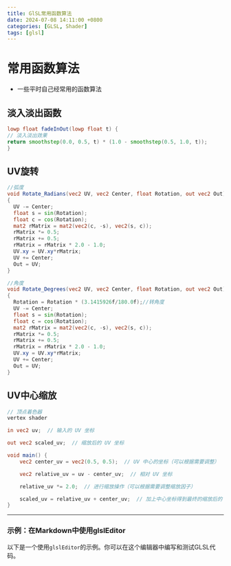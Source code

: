```yaml
---
title: GlSL常用函数算法
date: 2024-07-08 14:11:00 +0800
categories: [GLSL, Shader]
tags: [glsl]    
---
```


# 常用函数算法
- 一些平时自己经常用的函数算法

## 淡入淡出函数
```glsl
lowp float fadeInOut(lowp float t) {
// 淡入淡出效果
return smoothstep(0.0, 0.5, t) * (1.0 - smoothstep(0.5, 1.0, t));
}  
```

## UV旋转
```glsl
//弧度
void Rotate_Radians(vec2 UV, vec2 Center, float Rotation, out vec2 Out)
{
  UV -= Center;
  float s = sin(Rotation);
  float c = cos(Rotation);
  mat2 rMatrix = mat2(vec2(c, -s), vec2(s, c));
  rMatrix *= 0.5;
  rMatrix += 0.5;
  rMatrix = rMatrix * 2.0 - 1.0;
  UV.xy = UV.xy*rMatrix;
  UV += Center;
  Out = UV;
}
```

```glsl
//角度
void Rotate_Degrees(vec2 UV, vec2 Center, float Rotation, out vec2 Out)
{
  Rotation = Rotation * (3.1415926f/180.0f);//转角度
  UV -= Center;
  float s = sin(Rotation);
  float c = cos(Rotation);
  mat2 rMatrix = mat2(vec2(c, -s), vec2(s, c));
  rMatrix *= 0.5;
  rMatrix += 0.5;
  rMatrix = rMatrix * 2.0 - 1.0;
  UV.xy = UV.xy*rMatrix;
  UV += Center;
  Out = UV;
}
```

## UV中心缩放
```glsl
// 顶点着色器
vertex shader

in vec2 uv;  // 输入的 UV 坐标

out vec2 scaled_uv;  // 缩放后的 UV 坐标

void main() {
    vec2 center_uv = vec2(0.5, 0.5);  // UV 中心的坐标（可以根据需要调整）

    vec2 relative_uv = uv - center_uv;  // 相对 UV 坐标

    relative_uv *= 2.0;  // 进行缩放操作（可以根据需要调整缩放因子）

    scaled_uv = relative_uv + center_uv;  // 加上中心坐标得到最终的缩放后的 UV 坐标
}
```
---

### 示例：在Markdown中使用glslEditor

以下是一个使用`glslEditor`的示例。你可以在这个编辑器中编写和测试GLSL代码。

<script src="glslEditor.js"></script>

<div id="glsl_editor"></div>

<script type="text/javascript">
    const glslEditor = new GlslEditor('#glsl_editor', { 
        canvas_size: 500,
        canvas_draggable: true,
        theme: 'monokai',
        multipleBuffers: true,
        watchHash: true,
        fileDrops: true,
        menu: true
    });
</script>

